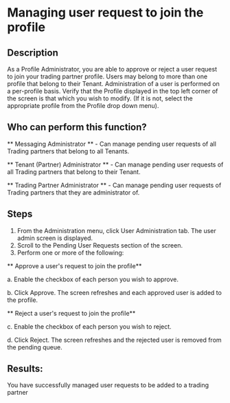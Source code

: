 # Managing user request to join the profile

## Description
As a Profile Administrator, you are able to approve or reject a user request to join your trading partner profile. Users may belong to more than one profile that belong to their Tenant. Administration of a user is performed on a per-profile basis. Verify that the Profile displayed in the top left corner of the screen is that which you wish to modify. (If it is not, select the appropriate profile from the Profile drop down menu).

## Who can perform this function?
** Messaging Administrator ** - Can manage pending user requests of all Trading partners that belong to all Tenants.

** Tenant (Partner) Administrator ** - Can manage pending user requests of all Trading partners that belong to their Tenant.

** Trading Partner Administrator ** - Can manage pending user requests of Trading partners that they are administrator of.

## Steps
1. From the Administration menu, click User Administration tab. The user admin screen is displayed.
2. Scroll to the Pending User Requests section of the screen.
2. Perform one or more of the following:

** Approve a user's request to join the profile**

a. Enable the checkbox of each person you wish to approve.

b. Click Approve. The screen refreshes and each approved user is added to the profile.

** Reject a user's request to join the profile**

c. Enable the checkbox of each person you wish to reject.

d. Click Reject. The screen refreshes and the rejected user is removed from the pending queue.

## Results:
You have successfully managed user requests to be added to a trading partner
